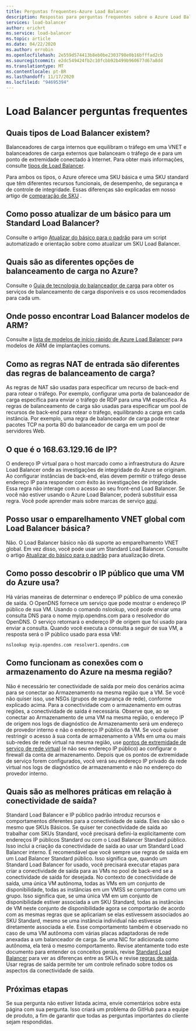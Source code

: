 ```yaml
---
title: Perguntas frequentes-Azure Load Balancer
description: Respostas para perguntas frequentes sobre o Azure Load Balancer.
services: load-balancer
author: erichrt
ms.service: load-balancer
ms.topic: article
ms.date: 04/22/2020
ms.author: errobin
ms.openlocfilehash: 2e559d574413b8eb0be2303798e0b16bfffad2cb
ms.sourcegitcommit: e2dc549424fb2c10fcbb92b499b960677d67a8dd
ms.translationtype: MT
ms.contentlocale: pt-BR
ms.lasthandoff: 11/17/2020
ms.locfileid: "94695394"
---
```

# <a name="load-balancer-frequently-asked-questions"></a>Load Balancer perguntas frequentes

## <a name="what-types-of-load-balancer-exist"></a>Quais tipos de Load Balancer existem?
Balanceadores de carga internos que equilibram o tráfego em uma VNET e balanceadores de carga externos que balanceam o tráfego de e para um ponto de extremidade conectado à Internet. Para obter mais informações, consulte [tipos de Load Balancer](components.md#frontend-ip-configurations). 

Para ambos os tipos, o Azure oferece uma SKU básica e uma SKU standard que têm diferentes recursos funcionais, de desempenho, de segurança e de controle de integridade. Essas diferenças são explicadas em nosso artigo de [comparação de SKU](skus.md) .

 ## <a name="how-can-i-upgrade-from-a-basic-to-a-standard-load-balancer"></a>Como posso atualizar de um básico para um Standard Load Balancer?
Consulte o artigo [Atualizar do básico para o padrão](upgrade-basic-standard.md) para um script automatizado e orientação sobre como atualizar um SKU Load Balancer.

 ## <a name="what-are-the-different-load-balancing-options-in-azure"></a>Quais são as diferentes opções de balanceamento de carga no Azure?
Consulte o [Guia de tecnologia do balanceador de carga](/azure/architecture/guide/technology-choices/load-balancing-overview)  para obter os serviços de balanceamento de carga disponíveis e os usos recomendados para cada um.

## <a name="where-can-i-find-load-balancer-arm-templates"></a>Onde posso encontrar Load Balancer modelos de ARM?
Consulte a [lista de modelos de início rápido de Azure Load Balancer](/azure/templates/microsoft.network/loadbalancers#quickstart-templates) para modelos de ARM de implantações comuns.

## <a name="how-are-inbound-nat-rules-different-from-load-balancing-rules"></a>Como as regras NAT de entrada são diferentes das regras de balanceamento de carga?
As regras de NAT são usadas para especificar um recurso de back-end para rotear o tráfego. Por exemplo, configurar uma porta de balanceador de carga específica para enviar o tráfego de RDP para uma VM específica. As regras de balanceamento de carga são usadas para especificar um pool de recursos de back-end para rotear o tráfego, equilibrando a carga em cada instância. Por exemplo, uma regra de balanceador de carga pode rotear pacotes TCP na porta 80 do balanceador de carga em um pool de servidores Web.

## <a name="what-is-ip-1686312916"></a>O que é o 168.63.129.16 de IP?
O endereço IP virtual para o host marcado como a infraestrutura do Azure Load Balancer onde as investigações de integridade do Azure se originam. Ao configurar instâncias de back-end, elas devem permitir o tráfego desse endereço IP para responder com êxito às investigações de integridade. Essa regra não interage com o acesso ao seu front-end Load Balancer. Se você não estiver usando o Azure Load Balancer, poderá substituir essa regra. Você pode aprender mais sobre marcas de serviço [aqui](../virtual-network/service-tags-overview.md#available-service-tags).

## <a name="can-i-use-global-vnet-peering-with-basic-load-balancer"></a>Posso usar o emparelhamento VNET global com Load Balancer básica?
Não. O Load Balancer básico não dá suporte ao emparelhamento VNET global. Em vez disso, você pode usar um Standard Load Balancer. Consulte o artigo [Atualizar do básico para o padrão](upgrade-basic-standard.md) para atualização direta.

## <a name="how-can-i-discover-the-public-ip-that-an-azure-vm-uses"></a>Como posso descobrir o IP público que uma VM do Azure usa?

Há várias maneiras de determinar o endereço IP público de uma conexão de saída. O OpenDNS fornece um serviço que pode mostrar o endereço IP público de sua VM.
Usando o comando nslookup, você pode enviar uma consulta DNS para o nome myip.opendns.com para o resolvedor do OpenDNS. O serviço retornará o endereço IP de origem que foi usado para enviar a consulta. Quando você executa a consulta a seguir de sua VM, a resposta será o IP público usado para essa VM:

 ```nslookup myip.opendns.com resolver1.opendns.com```

## <a name="how-do-connections-to-azure-storage-in-the-same-region-work"></a>Como funcionam as conexões com o armazenamento do Azure na mesma região?
Não é necessário ter conectividade de saída por meio dos cenários acima para se conectar ao Armazenamento na mesma região que a VM. Se você não quiser isso, use NSGs (grupos de segurança de rede), conforme explicado acima. Para a conectividade com o armazenamento em outras regiões, a conectividade de saída é necessária. Observe que, ao se conectar ao Armazenamento de uma VM na mesma região, o endereço IP de origem nos logs de diagnóstico de Armazenamento será um endereço de provedor interno e não o endereço IP público da VM. Se você quiser restringir o acesso à sua conta de armazenamento a VMs em uma ou mais sub-redes de rede virtual na mesma região, use [pontos de extremidade de serviço de rede virtual](../virtual-network/virtual-network-service-endpoints-overview.md) (e não seu endereço IP público) ao configurar o firewall da conta de armazenamento. Depois que os pontos de extremidade de serviço forem configurados, você verá seu endereço IP privado da rede virtual nos logs de diagnóstico de armazenamento e não no endereço do provedor interno.

## <a name="what-are-best-practises-with-respect-to-outbound-connectivity"></a>Quais são as melhores práticas em relação à conectividade de saída?
Standard Load Balancer e IP público padrão introduz recursos e comportamentos diferentes para a conectividade de saída. Eles não são o mesmo que SKUs Básicos. Se quiser ter conectividade de saída ao trabalhar com SKUs Standard, você precisará defini-la explicitamente com endereços IP públicos Standard ou com o Load Balancer Standard público. Isso inclui a criação da conectividade de saída ao usar um Standard Load Balancer interno. É recomendável que você sempre use regras de saída em um Load Balancer Standard público. Isso significa que, quando um Standard Load Balancer for usado, você precisará executar etapas para criar a conectividade de saída para as VMs no pool de back-end se a conectividade de saída for desejada. No contexto de conectividade de saída, uma única VM autônoma, todas as VMs em um conjunto de disponibilidade, todas as instâncias em um VMSS se comportam como um grupo. Isso significa que, se uma única VM em um conjunto de disponibilidade estiver associada a um SKU Standard, todas as instâncias de VM neste conjunto de disponibilidade agora se comportarão de acordo com as mesmas regras que se aplicariam se elas estivessem associados ao SKU Standard, mesmo se uma instância individual não estivesse diretamente associada a ele. Esse comportamento também é observado no caso de uma VM autônoma com várias placas adaptadoras de rede anexadas a um balanceador de carga. Se uma NIC for adicionada como autônoma, ela terá o mesmo comportamento. Revise atentamente todo este documento para entender os conceitos gerais, revise [Standard Load Balancer](./load-balancer-overview.md) para ver as diferenças entre as SKUs e revise [regras de saída](load-balancer-outbound-connections.md#outboundrules).
Usar regras de saída permite ter um controle refinado sobre todos os aspectos da conectividade de saída.
 
## <a name="next-steps"></a>Próximas etapas
Se sua pergunta não estiver listada acima, envie comentários sobre esta página com sua pergunta. Isso criará um problema do GitHub para a equipe de produto, a fim de garantir que todas as perguntas importantes do cliente sejam respondidas.